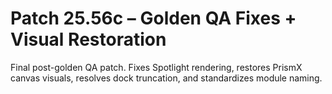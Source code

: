 # Patch 25.56c – Golden QA Fixes + Visual Restoration

Final post-golden QA patch. Fixes Spotlight rendering, restores PrismX canvas visuals, resolves dock truncation, and standardizes module naming.
